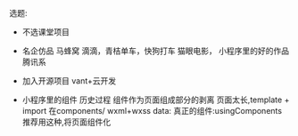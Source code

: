 选题:
  - 不选课堂项目
  - 名企仿品
    马蜂窝 
    滴滴，青桔单车，快狗打车
    猫眼电影，
    小程序里的好的作品 腾讯系
  - 加入开源项目
    vant+云开发

- 小程序里的组件
  历史过程
    组件作为页面组成部分的剥离 页面太长,template + import 在components/ wxml+wxss data:
    真正的组件:usingComponents 推荐用这种,将页面组件化